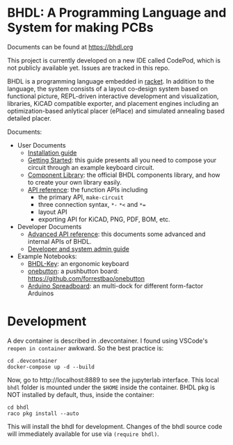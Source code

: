 # BHDL: A Programming Language and System for making PCBs

Documents can be found at https://bhdl.org

This project is currently developed on a new IDE called CodePod, which is not publicly available yet. Issues are tracked in this repo.

BHDL is a programming language embedded in
[racket](https://racket-lang.org/). In addition to the language, the system
consists of a layout co-design system based on functional picture, REPL-driven
interactive development and visualization, libraries, KiCAD compatible exporter,
and placement engines including an optimization-based anlytical placer (ePlace)
and simulated annealing based detailed placer.


Documents:

- User Documents
    - [Installation guide](INSTALL.md)
    - [Getting Started](docs/getting-started.md): this guide presents all you need to compose your circuit through an example keyboard circuit.
    - [Component Library](docs/library.md): the official BHDL components library, and how to create your own library easily.
    - [API reference](docs/API.md): the function APIs including
        - the primary API, `make-circuit`
        - three connection syntax, `*-` `*<` and `*=`
        - layout API
        - exporting API for KiCAD, PNG, PDF, BOM, etc.
- Developer Documents
    - [Advanced API reference](docs/advanced.md): this documents some advanced and internal APIs of BHDL.
    - [Developer and system admin guide](docs/dev.md)
- Example Notebooks:
  - [BHDL-Key](bhdl-test/BHDL-Key.ipynb): an ergonomic keyboard
  - [onebutton](bhdl-test/onebutton.ipynb): a pushbutton board: https://github.com/forrestbao/onebutton
  - [Arduino Spreadboard](bhdl-test/spreadboard.ipynb): an multi-dock for different form-factor Arduinos


# Development

A dev container is described in .devcontainer. I found using VSCode's `reopen in
container` awkward. So the best practice is:

```
cd .devcontainer
docker-compose up -d --build
```

Now, go to http://localhost:8889 to see the jupyterlab interface. This local
`bhdl` folder is mounted under the `$HOME` inside the container. BHDL pkg is NOT
installed by default, thus, inside the container:

```
cd bhdl
raco pkg install --auto
```

This will install the bhdl for development. Changes of the bhdl source code will
immediately available for use via `(require bhdl)`.
